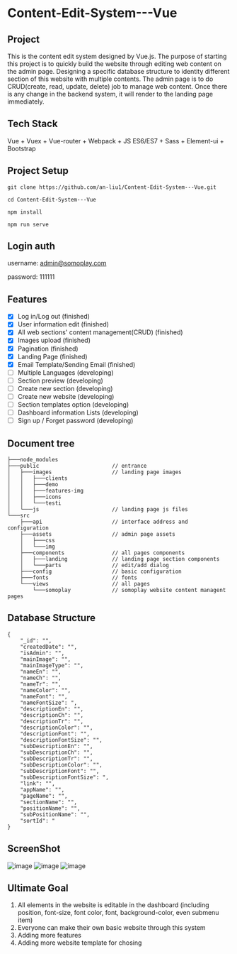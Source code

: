 # Content-Edit-System---Vue

## Project
This is the content edit system designed by Vue.js. The purpose of starting this project is to quickly build the website through editing web content on the admin page. Designing a specific database structure to identity different section of this website with multiple contents. The admin page is to do CRUD(create, read, update, delete) job to manage web content. Once there is any change in the backend system, it will render to the landing page immediately.

## Tech Stack

Vue + Vuex + Vue-router + Webpack + JS ES6/ES7 + Sass + Element-ui + Bootstrap

## Project Setup
```
git clone https://github.com/an-liu1/Content-Edit-System---Vue.git

cd Content-Edit-System---Vue

npm install

npm run serve

```

## Login auth
username: admin@somoplay.com

password: 111111


## Features
- [x] Log in/Log out (finished)
- [x] User information edit (finished)
- [x] All web sections' content management(CRUD) (finished)
- [x] Images upload (finished)
- [x] Pagination (finished)
- [x] Landing Page (finished)
- [x] Email Template/Sending Email (finished)
- [ ] Multiple Languages (developing)
- [ ] Section preview (developing)
- [ ] Create new section (developing)
- [ ] Create new website (developing)
- [ ] Section templates option (developing)
- [ ] Dashboard information Lists (developing)
- [ ] Sign up / Forget password (developing)

## Document tree

```
├───node_modules
├───public                       // entrance
│   ├───images                   // landing page images
│   │   ├───clients
│   │   ├───demo
│   │   ├───features-img
│   │   ├───icons
│   │   └───testi
│   └───js                       // landing page js files
└───src
    ├───api                      // interface address and configuration
    ├───assets                   // admin page assets
    │   ├───css
    │   └───img
    ├───components               // all pages components
    │   ├───landing              // landing page section components
    │   └───parts                // edit/add dialog
    ├───config                   // basic configuration
    ├───fonts                    // fonts
    └───views                    // all pages
        └───somoplay             // somoplay website content managent pages
```

## Database Structure

```
{
    "_id": "",
    "createdDate": "",
    "isAdmin": "",
    "mainImage": "",
    "mainImageType": "",
    "nameEn": "",
    "nameCh": "",
    "nameTr": "",
    "nameColor": "",
    "nameFont": "",
    "nameFontSize": ",
    "descriptionEn": "",
    "descriptionCh": "",
    "descriptionTr": "",
    "descriptionColor": "",
    "descriptionFont": "",
    "descriptionFontSize": "",
    "subDescriptionEn": "",
    "subDescriptionCh": "",
    "subDescriptionTr": "",
    "subDescriptionColor": "",
    "subDescriptionFont": "",
    "subDescriptionFontSize": ",
    "link": "",
    "appName": "",
    "pageName": "",
    "sectionName": "",
    "positionName": "",
    "subPositionName": "",
    "sortId": "
}
```

## ScreenShot

![image](https://github.com/an-liu1/Content-Edit-System---Vue/edit/master/public/images/content-management-gif.gif)
![image](https://github.com/an-liu1/Content-Edit-System---Vue/edit/master/public/images/content-management-admin.png)
![image](https://github.com/an-liu1/Content-Edit-System---Vue/edit/master/public/images/content-management-landing.png)

## Ultimate Goal

1. All elements in the website is editable in the dashboard (including position, font-size, font color, font, background-color, even submenu item)
2. Everyone can make their own basic website through this system
3. Adding more features
4. Adding more website template for chosing

